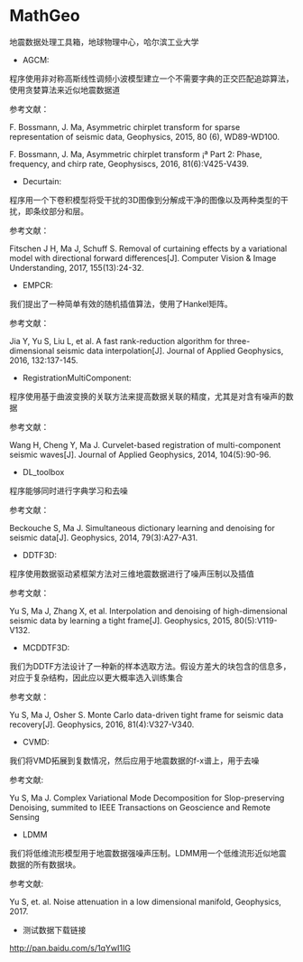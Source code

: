 # MathGeo

地震数据处理工具箱，地球物理中心，哈尔滨工业大学

* AGCM:

程序使用非对称高斯线性调频小波模型建立一个不需要字典的正交匹配追踪算法，使用贪婪算法来近似地震数据道

参考文献：

F. Bossmann, J. Ma, Asymmetric chirplet transform for sparse representation of seismic data, Geophysics, 2015, 80 (6), WD89-WD100.

F. Bossmann, J. Ma, Asymmetric chirplet transform ¡ª Part 2: Phase, frequency, and chirp rate, Geophysiscs, 2016, 81(6):V425-V439.

* Decurtain:

程序用一个下卷积模型将受干扰的3D图像到分解成干净的图像以及两种类型的干扰，即条纹部分和层。

参考文献：

Fitschen J H, Ma J, Schuff S. Removal of curtaining effects by a variational model with directional forward differences[J]. Computer Vision & Image Understanding, 2017, 155(13):24-32.

* EMPCR:

我们提出了一种简单有效的随机插值算法，使用了Hankel矩阵。

参考文献：

Jia Y, Yu S, Liu L, et al. A fast rank-reduction algorithm for three-dimensional seismic data interpolation[J]. Journal of Applied Geophysics, 2016, 132:137-145.

* RegistrationMultiComponent:

程序使用基于曲波变换的关联方法来提高数据关联的精度，尤其是对含有噪声的数据

参考文献：

Wang H, Cheng Y, Ma J. Curvelet-based registration of multi-component seismic waves[J]. Journal of Applied Geophysics, 2014, 104(5):90-96.

* DL_toolbox

程序能够同时进行字典学习和去噪

参考文献：

Beckouche S, Ma J. Simultaneous dictionary learning and denoising for seismic data[J]. Geophysics, 2014, 79(3):A27-A31.

* DDTF3D:

程序使用数据驱动紧框架方法对三维地震数据进行了噪声压制以及插值

参考文献：

Yu S, Ma J, Zhang X, et al. Interpolation and denoising of high-dimensional seismic data by learning a tight frame[J]. Geophysics, 2015, 80(5):V119-V132.

* MCDDTF3D:

我们为DDTF方法设计了一种新的样本选取方法。假设方差大的块包含的信息多，对应于复杂结构，因此应以更大概率选入训练集合

参考文献：

Yu S, Ma J, Osher S. Monte Carlo data-driven tight frame for seismic data recovery[J]. Geophysics, 2016, 81(4):V327-V340.

* CVMD:

我们将VMD拓展到复数情况，然后应用于地震数据的f-x谱上，用于去噪

参考文献: 

Yu S, Ma J. Complex Variational Mode Decomposition for Slop-preserving Denoising, summited to IEEE Transactions on Geoscience and Remote Sensing

* LDMM

我们将低维流形模型用于地震数据强噪声压制。LDMM用一个低维流形近似地震数据的所有数据块。

参考文献:

Yu S, et. al. Noise attenuation in a low dimensional manifold, Geophysics, 2017.

* 测试数据下载链接

http://pan.baidu.com/s/1qYwI1IG

